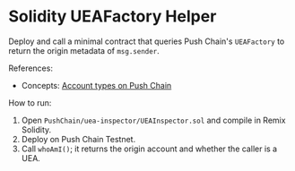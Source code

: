 # Solidity UEAFactory Helper

Deploy and call a minimal contract that queries Push Chain's `UEAFactory` to return the origin metadata of `msg.sender`.

References:

- Concepts: [Account types on Push Chain](https://pushchain.github.io/push-chain-website/pr-preview/pr-1067/docs/chain/important-concepts/#account-types-on-push-chain)

How to run:

1. Open `PushChain/uea-inspector/UEAInspector.sol` and compile in Remix Solidity.
2. Deploy on Push Chain Testnet.
3. Call `whoAmI()`; it returns the origin account and whether the caller is a UEA.

